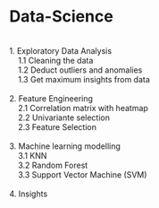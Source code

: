 # Data-Science <br>
<br>
 1. Exploratory Data Analysis<br>
 &nbsp; &nbsp;    1.1 Cleaning the data<br>
 &nbsp; &nbsp;    1.2 Deduct outliers and anomalies<br>
 &nbsp; &nbsp;    1.3 Get maximum insights from data<br>
<br>
 2. Feature Engineering<br>
 &nbsp; &nbsp;    2.1 Correlation matrix with heatmap<br>
 &nbsp; &nbsp;    2.2 Univariante selection<br>
 &nbsp; &nbsp;    2.3 Feature Selection<br>
<br>
 3. Machine learning modelling<br>
 &nbsp; &nbsp;    3.1 KNN <br>
 &nbsp; &nbsp;    3.2 Random Forest<br>
 &nbsp; &nbsp;    3.3 Support Vector Machine (SVM)<br>
<br>
 4. Insights<br>
